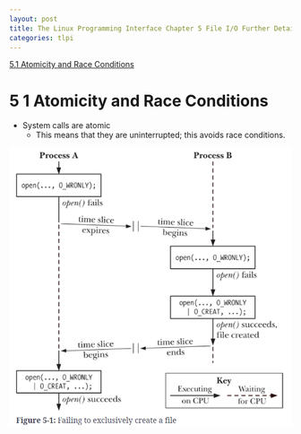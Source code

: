 ```yaml
---
layout: post
title: The Linux Programming Interface Chapter 5 File I/O Further Details
categories: tlpi
---
```


[5.1 Atomicity and Race Conditions](#5-1-atomicity-and-race-conditions)

# 5 1 Atomicity and Race Conditions

* System calls are atomic
    * This means that they are uninterrupted; this avoids race conditions.

![Image](/docs/assets/images/5.1-atomicity.png)